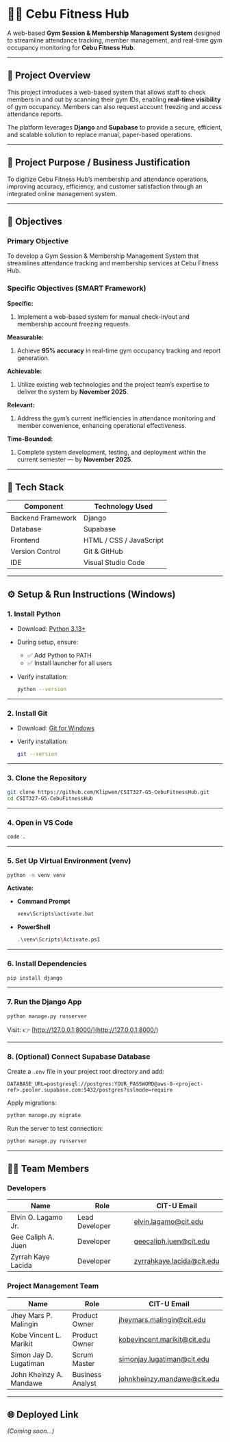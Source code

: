 # 🏋️‍♂️ Cebu Fitness Hub

A web-based **Gym Session & Membership Management System** designed to streamline attendance tracking, member management, and real-time gym occupancy monitoring for **Cebu Fitness Hub**.

---

## 📘 Project Overview

This project introduces a web-based system that allows staff to check members in and out by scanning their gym IDs, enabling **real-time visibility** of gym occupancy.
Members can also request account freezing and access attendance reports.

The platform leverages **Django** and **Supabase** to provide a secure, efficient, and scalable solution to replace manual, paper-based operations.

---

## 🎯 Project Purpose / Business Justification

To digitize Cebu Fitness Hub’s membership and attendance operations, improving accuracy, efficiency, and customer satisfaction through an integrated online management system.

---

## 🎯 Objectives

### **Primary Objective**

To develop a Gym Session & Membership Management System that streamlines attendance tracking and membership services at Cebu Fitness Hub.

### **Specific Objectives (SMART Framework)**

**Specific:**

1. Implement a web-based system for manual check-in/out and membership account freezing requests.

**Measurable:**

1. Achieve **95% accuracy** in real-time gym occupancy tracking and report generation.

**Achievable:**

1. Utilize existing web technologies and the project team’s expertise to deliver the system by **November 2025**.

**Relevant:**

1. Address the gym’s current inefficiencies in attendance monitoring and member convenience, enhancing operational effectiveness.

**Time-Bounded:**

1. Complete system development, testing, and deployment within the current semester — by **November 2025**.

---

## 🧠 Tech Stack

| Component         | Technology Used         |
| ----------------- | ----------------------- |
| Backend Framework | Django                  |
| Database          | Supabase                |
| Frontend          | HTML / CSS / JavaScript |
| Version Control   | Git & GitHub            |
| IDE               | Visual Studio Code      |

---

## ⚙️ Setup & Run Instructions (Windows)

### **1. Install Python**

* Download: [Python 3.13+](https://www.python.org/downloads/)
* During setup, ensure:

  * ✅ Add Python to PATH
  * ✅ Install launcher for all users
* Verify installation:

  ```bash
  python --version
  ```

---

### **2. Install Git**

* Download: [Git for Windows](https://git-scm.com/download/win)
* Verify installation:

  ```bash
  git --version
  ```

---

### **3. Clone the Repository**

```bash
git clone https://github.com/Klipwen/CSIT327-G5-CebuFitnessHub.git
cd CSIT327-G5-CebuFitnessHub
```

---

### **4. Open in VS Code**

```bash
code .
```

---

### **5. Set Up Virtual Environment (venv)**

```bash
python -m venv venv
```

**Activate:**

* **Command Prompt**

  ```bash
  venv\Scripts\activate.bat
  ```
* **PowerShell**

  ```bash
  .\venv\Scripts\Activate.ps1
  ```

---

### **6. Install Dependencies**

```bash
pip install django
```

---

### **7. Run the Django App**

```bash
python manage.py runserver
```

Visit:
👉 [http://127.0.0.1:8000/](http://127.0.0.1:8000/)

---

### **8. (Optional) Connect Supabase Database**

Create a `.env` file in your project root directory and add:

```
DATABASE_URL=postgresql://postgres:YOUR_PASSWORD@aws-0-<project-ref>.pooler.supabase.com:5432/postgres?sslmode=require
```

Apply migrations:

```bash
python manage.py migrate
```

Run the server to test connection:

```bash
python manage.py runserver
```

---

## 🧑‍💻 Team Members

### **Developers**

| Name               | Role      | CIT-U Email                                                   |
| ------------------ | --------- | ------------------------------------------------------------- |
| Elvin O. Lagamo Jr.| Lead Developer | [elvin.lagamo@cit.edu](mailto:elvin.lagamo@cit.edu)           |
| Gee Caliph A. Juen | Developer | [geecaliph.juen@cit.edu](mailto:geecaliph.juen@cit.edu)       |
| Zyrrah Kaye Lacida | Developer | [zyrrahkaye.lacida@cit.edu](mailto:zyrrahkaye.lacida@cit.edu) |

### **Project Management Team**

| Name                    | Role             | CIT-U Email                                                       |
| ----------------------- | ---------------- | ----------------------------------------------------------------- |
| Jhey Mars P. Malingin   | Product Owner    | [jheymars.malingin@cit.edu](mailto:jheymars.malingin@cit.edu)     |
| Kobe Vincent L. Marikit | Product Owner    | [kobevincent.marikit@cit.edu](mailto:kobevincent.marikit@cit.edu) |
| Simon Jay D. Lugatiman  | Scrum Master     | [simonjay.lugatiman@cit.edu](mailto:simonjay.lugatiman@cit.edu)   |
| John Kheinzy A. Mandawe | Business Analyst | [johnkheinzy.mandawe@cit.edu](mailto:johnkheinzy.mandawe@cit.edu) |

---

## 🌐 Deployed Link

*(Coming soon...)*

